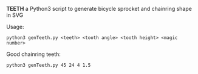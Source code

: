 **TEETH** a Python3 script to generate bicycle sprocket and chainring shape in SVG

Usage:

    python3 genTeeth.py <teeth> <tooth angle> <tooth height> <magic number>

Good chainring teeth:

    python3 genTeeth.py 45 24 4 1.5
